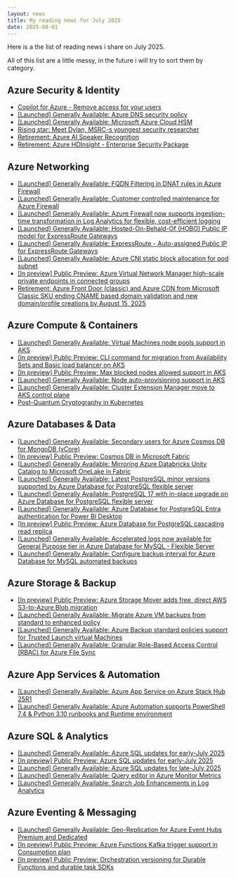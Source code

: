 ```yaml
---
layout: news
title: My reading news for July 2025
date: 2025-08-01
---
```


Here is a the list of reading news i share on July 2025.

All of this list are a little messy, in the future i will try to sort them by category.
## Azure Security & Identity

- [Copilot for Azure - Remove access for your users](https://woivre.com/blog/2025/06/copilot-for-azure-remove-access-for-your-users)
- [[Launched] Generally Available: Azure DNS security policy](https://azure.microsoft.com/updates?id=497535?WT.mc_id=AZ-MVP-4039694)
- [[Launched] Generally Available: Microsoft Azure Cloud HSM](https://azure.microsoft.com/updates?id=497993?WT.mc_id=AZ-MVP-4039694)
- [Rising star: Meet Dylan, MSRC-s youngest security researcher](https://msrc.microsoft.com/blog/2025/07/rising-star-meet-dylan-msrcs-youngest-security-researcher/)
- [Retirement: Azure AI Speaker Recognition](https://azure.microsoft.com/updates?id=azure-ai-speaker-recognition-retirement?WT.mc_id=AZ-MVP-4039694)
- [Retirement: Azure HDInsight - Enterprise Security Package](https://azure.microsoft.com/updates?id=497263?WT.mc_id=AZ-MVP-4039694)

## Azure Networking

- [[Launched] Generally Available: FQDN Filtering in DNAT rules in Azure Firewall](https://azure.microsoft.com/updates?id=497428?WT.mc_id=AZ-MVP-4039694)
- [[Launched] Generally Available: Customer controlled maintenance for Azure Firewall](https://azure.microsoft.com/updates?id=497160?WT.mc_id=AZ-MVP-4039694)
- [[Launched] Generally Available:  Azure Firewall now supports ingestion-time transformation in Log Analytics for flexible, cost-efficient logging](https://azure.microsoft.com/updates?id=498568?WT.mc_id=AZ-MVP-4039694)
- [[Launched] Generally Available: Hosted-On-Behald-Of (HOBO) Public IP model for ExpressRoute Gateways](https://azure.microsoft.com/updates?id=498361?WT.mc_id=AZ-MVP-4039694)
- [[Launched] Generally Available: ExpressRoute - Auto-assigned Public IP for ExpressRoute Gateways](https://azure.microsoft.com/updates?id=498361?WT.mc_id=AZ-MVP-4039694)
- [[Launched] Generally Available: Azure CNI static block allocation for pod subnet](https://azure.microsoft.com/updates?id=498166?WT.mc_id=AZ-MVP-4039694)
- [[In preview] Public Preview: Azure Virtual Network Manager high-scale private endpoints in connected groups](https://azure.microsoft.com/updates?id=493954?WT.mc_id=AZ-MVP-4039694)
- [Retirement: Azure Front Door (classic) and Azure CDN from Microsoft Classic SKU ending CNAME based domain validation and new domain/profile creations by August 15, 2025](https://azure.microsoft.com/updates?id=498522?WT.mc_id=AZ-MVP-4039694)

## Azure Compute & Containers

- [[Launched] Generally Available: Virtual Machines node pools support in AKS](https://azure.microsoft.com/updates?id=498258?WT.mc_id=AZ-MVP-4039694)
- [[In preview] Public Preview: CLI command for migration from Availability Sets and Basic load balancer on AKS](https://azure.microsoft.com/updates?id=498263?WT.mc_id=AZ-MVP-4039694)
- [[In preview] Public Preview: Max blocked nodes allowed support in AKS](https://azure.microsoft.com/updates?id=498252?WT.mc_id=AZ-MVP-4039694)
- [[Launched] Generally Available: Node auto-provisioning support in AKS](https://azure.microsoft.com/updates?id=498247?WT.mc_id=AZ-MVP-4039694)
- [[Launched] Generally Available: Cluster Extension Manager move to AKS control plane](https://azure.microsoft.com/updates?id=498242?WT.mc_id=AZ-MVP-4039694)
- [Post-Quantum Cryptography in Kubernetes](https://kubernetes.io/blog/2025/07/18/pqc-in-k8s/)

## Azure Databases & Data

- [[Launched] Generally Available: Secondary users for Azure Cosmos DB for MongoDB (vCore)](https://azure.microsoft.com/updates?id=470102?WT.mc_id=AZ-MVP-4039694)
- [[In preview] Public Preview: Cosmos DB in Microsoft Fabric](https://azure.microsoft.com/updates?id=498185?WT.mc_id=AZ-MVP-4039694)
- [[Launched] Generally Available: Mirroring Azure Databricks Unity Catalog to Microsoft OneLake in Fabric](https://azure.microsoft.com/updates?id=498573?WT.mc_id=AZ-MVP-4039694)
- [[Launched] Generally Available: Latest PostgreSQL minor versions supported by Azure Database for PostgreSQL flexible server](https://azure.microsoft.com/updates?id=497248?WT.mc_id=AZ-MVP-4039694)
- [[Launched] Generally Available: PostgreSQL 17 with in-place upgrade on Azure Database for PostgreSQL flexible server](https://azure.microsoft.com/updates?id=467663?WT.mc_id=AZ-MVP-4039694)
- [[Launched] Generally Available: Azure Database for PostgreSQL Entra authentication for Power BI Desktop](https://azure.microsoft.com/updates?id=498175?WT.mc_id=AZ-MVP-4039694)
- [[In preview] Public Preview: Azure Database for PostgreSQL cascading read replica](https://azure.microsoft.com/updates?id=498938?WT.mc_id=AZ-MVP-4039694)
- [[Launched] Generally Available: Accelerated logs now available for General Purpose tier in Azure Database for MySQL - Flexible Server](https://azure.microsoft.com/updates?id=498933?WT.mc_id=AZ-MVP-4039694)
- [[Launched] Generally Available: Configure backup interval for Azure Database for MySQL automated backups](https://azure.microsoft.com/updates?id=498928?WT.mc_id=AZ-MVP-4039694)

## Azure Storage & Backup

- [[In preview] Public Preview: Azure Storage Mover adds free, direct AWS S3-to-Azure Blob migration](https://azure.microsoft.com/updates?id=497461?WT.mc_id=AZ-MVP-4039694)
- [[Launched] Generally Available: Migrate Azure VM backups from standard to enhanced policy](https://azure.microsoft.com/updates?id=497155?WT.mc_id=AZ-MVP-4039694)
- [[Launched] Generally Available: Azure Backup standard policies support for Trusted Launch virtual Machines](https://azure.microsoft.com/updates?id=498439?WT.mc_id=AZ-MVP-4039694)
- [[Launched] Generally Available:  Granular Role-Based Access Control (RBAC) for Azure File Sync](https://azure.microsoft.com/updates?id=497962?WT.mc_id=AZ-MVP-4039694)

## Azure App Services & Automation

- [[Launched] Generally Available: Azure App Service on Azure Stack Hub 25R1](https://azure.microsoft.com/updates?id=497797?WT.mc_id=AZ-MVP-4039694)
- [[Launched] Generally Available: Azure Automation supports PowerShell 7.4 & Python 3.10 runbooks and Runtime environment](https://azure.microsoft.com/updates?id=497971?WT.mc_id=AZ-MVP-4039694)

## Azure SQL & Analytics

- [[Launched] Generally Available: Azure SQL updates for early-July 2025](https://azure.microsoft.com/updates?id=497258?WT.mc_id=AZ-MVP-4039694)
- [[In preview] Public Preview: Azure SQL updates for early-July 2025](https://azure.microsoft.com/updates?id=497253?WT.mc_id=AZ-MVP-4039694)
- [[Launched] Generally Available: Azure SQL updates for late-July 2025](https://azure.microsoft.com/updates?id=498943?WT.mc_id=AZ-MVP-4039694)
- [[Launched] Generally Available: Query editor in Azure Monitor Metrics](https://azure.microsoft.com/updates?id=497647?WT.mc_id=AZ-MVP-4039694)
- [[Launched] Generally Available: Search Job Enhancements in Log Analytics](https://azure.microsoft.com/updates?id=498462?WT.mc_id=AZ-MVP-4039694)

## Azure Eventing & Messaging

- [[Launched] Generally Available: Geo-Replication for Azure Event Hubs Premium and Dedicated](https://azure.microsoft.com/updates?id=491538?WT.mc_id=AZ-MVP-4039694)
- [[In preview] Public Preview: Azure Functions Kafka trigger support in Consumption plan](https://azure.microsoft.com/updates?id=498139?WT.mc_id=AZ-MVP-4039694)
- [[In preview] Public Preview: Orchestration versioning for Durable Functions and durable task SDKs](https://azure.microsoft.com/updates?id=498144?WT.mc_id=AZ-MVP-4039694)


